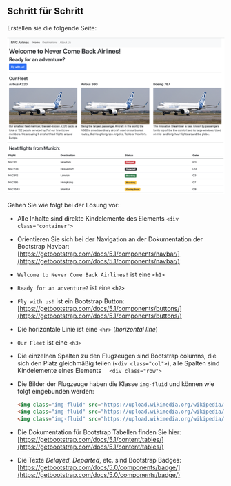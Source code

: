 ## Schritt für Schritt

Erstellen sie die folgende Seite:

![img_1.png](img/airline.png)

Gehen Sie wie folgt bei der Lösung vor:

* Alle Inhalte sind direkte Kindelemente des Elements ```<div class="container">```

* Orientieren Sie sich bei der Navigation an der Dokumentation der Bootstrap Navbar: [https://getbootstrap.com/docs/5.1/components/navbar/](https://getbootstrap.com/docs/5.1/components/navbar/)

* ```Welcome to Never Come Back Airlines!``` ist eine ```<h1>```

* ```Ready for an adventure?``` ist eine ```<h2>```

* ```Fly with us!``` ist ein Bootstrap Button: [https://getbootstrap.com/docs/5.1/components/buttons/](https://getbootstrap.com/docs/5.1/components/buttons/)

* Die horizontale Linie ist eine ```<hr>``` (*horizontal line*)

* ```Our Fleet``` ist eine ```<h3>```

* Die einzelnen Spalten zu den Flugzeugen sind Bootstrap columns, die sich den Platz gleichmäßig teilen (```<div class="col">```), alle Spalten sind Kindelemente eines Elements ```  <div class="row">```

* Die Bilder der Flugzeuge haben die Klasse ```img-fluid``` und können wie folgt eingebunden werden:
  ~~~html
  <img class="img-fluid" src="https://upload.wikimedia.org/wikipedia/commons/thumb/b/b5/Airbus_A320neo_landing_08.jpg/1280px-Airbus_A320neo_landing_08.jpg"/>
  <img class="img-fluid" src="https://upload.wikimedia.org/wikipedia/commons/8/82/Airbus_A380_blue_sky.jpg"/>
  <img class="img-fluid" src="https://upload.wikimedia.org/wikipedia/commons/5/50/Boeing_787-8_maiden_flight_overhead_view.jpg"/>
  ~~~
  
* Die Dokumentation für Bootstrap Tabellen finden Sie hier: [https://getbootstrap.com/docs/5.1/content/tables/](https://getbootstrap.com/docs/5.1/content/tables/)
  
* Die Texte *Delayed*, *Departed*, etc. sind Bootstrap Badges: [https://getbootstrap.com/docs/5.0/components/badge/](https://getbootstrap.com/docs/5.0/components/badge/)
